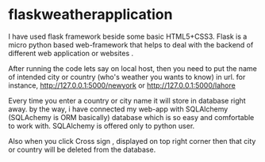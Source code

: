 # flaskweatherapplication
I have used flask framework beside some basic HTML5+CSS3.
Flask is a micro python based web-framework that helps to deal 
with the backend of different web application or websites .

After running the code lets say on local host, then you need to 
put the name of intended city or country (who's weather you wants to know)
in url. for instance, http://127.0.0.1:5000/newyork or
                      http://127.0.0.1:5000/lahore
                      
Every time you enter a country or city name it will store in database right away.
by the way, i have connected my web-app with SQLAlchemy (SQLAchemy is ORM basically) database 
which is so easy and comfortable to work with. SQLAlchemy is offered only to python user.

Also when you click Cross sign , displayed on top right corner then that city 
or country will be deleted from the database.
